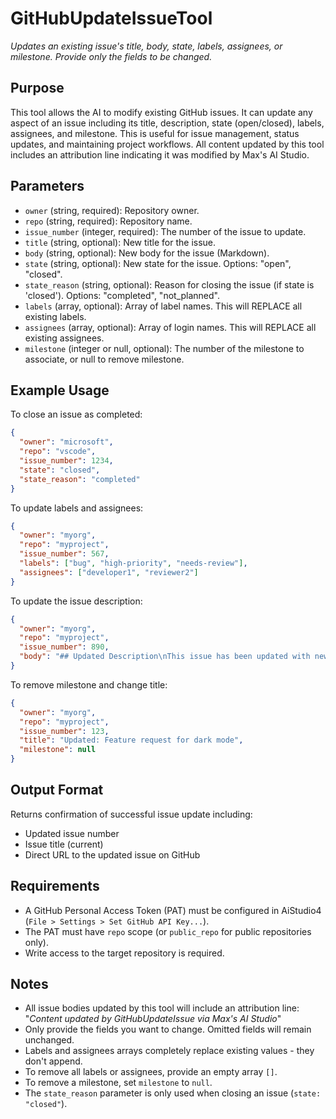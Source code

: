 ﻿# GitHubUpdateIssueTool
*Updates an existing issue's title, body, state, labels, assignees, or milestone. Provide only the fields to be changed.*

## Purpose

This tool allows the AI to modify existing GitHub issues. It can update any aspect of an issue including its title, description, state (open/closed), labels, assignees, and milestone. This is useful for issue management, status updates, and maintaining project workflows. All content updated by this tool includes an attribution line indicating it was modified by Max's AI Studio.

## Parameters

- `owner` (string, required): Repository owner.
- `repo` (string, required): Repository name.
- `issue_number` (integer, required): The number of the issue to update.
- `title` (string, optional): New title for the issue.
- `body` (string, optional): New body for the issue (Markdown).
- `state` (string, optional): New state for the issue. Options: "open", "closed".
- `state_reason` (string, optional): Reason for closing the issue (if state is 'closed'). Options: "completed", "not_planned".
- `labels` (array, optional): Array of label names. This will REPLACE all existing labels.
- `assignees` (array, optional): Array of login names. This will REPLACE all existing assignees.
- `milestone` (integer or null, optional): The number of the milestone to associate, or null to remove milestone.

## Example Usage

To close an issue as completed:
```json
{
  "owner": "microsoft",
  "repo": "vscode",
  "issue_number": 1234,
  "state": "closed",
  "state_reason": "completed"
}
```

To update labels and assignees:
```json
{
  "owner": "myorg",
  "repo": "myproject",
  "issue_number": 567,
  "labels": ["bug", "high-priority", "needs-review"],
  "assignees": ["developer1", "reviewer2"]
}
```

To update the issue description:
```json
{
  "owner": "myorg",
  "repo": "myproject",
  "issue_number": 890,
  "body": "## Updated Description\nThis issue has been updated with new information.\n\n## Additional Context\nNew details discovered during investigation."
}
```

To remove milestone and change title:
```json
{
  "owner": "myorg",
  "repo": "myproject",
  "issue_number": 123,
  "title": "Updated: Feature request for dark mode",
  "milestone": null
}
```

## Output Format

Returns confirmation of successful issue update including:
- Updated issue number
- Issue title (current)
- Direct URL to the updated issue on GitHub

## Requirements

- A GitHub Personal Access Token (PAT) must be configured in AiStudio4 (`File > Settings > Set GitHub API Key...`).
- The PAT must have `repo` scope (or `public_repo` for public repositories only).
- Write access to the target repository is required.

## Notes

- All issue bodies updated by this tool will include an attribution line: "*Content updated by GitHubUpdateIssue via Max's AI Studio*"
- Only provide the fields you want to change. Omitted fields will remain unchanged.
- Labels and assignees arrays completely replace existing values - they don't append.
- To remove all labels or assignees, provide an empty array `[]`.
- To remove a milestone, set `milestone` to `null`.
- The `state_reason` parameter is only used when closing an issue (`state: "closed"`).
